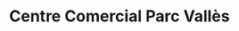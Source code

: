 ---
title: "Centre Comercial Parc Vallès"
url: /terrassa/centre-comercial-parc-valles/
shop: Einkaufszentrum
---